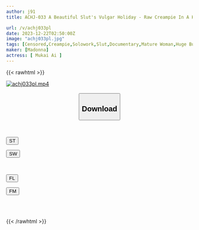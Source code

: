 ```yaml
---
author: j91
title: ACHJ-033 A Beautiful Slut's Vulgar Holiday - Raw Creampie In A Hotel Nest That Won't Stop Even After 10 Ejaculations Ai Mukai

url: /v/achj033pl
date: 2023-12-22T02:50:00Z
image: "achj033pl.jpg"
tags: [Censored,Creampie,Solowork,Slut,Documentary,Mature Woman,Huge Butt	 ]
maker: [Madonna]
actress: [ Mukai Ai ]
---
```



{{< rawhtml >}}

<div class="video" data-videoid="dLp6ebDgV0UGzO">
    <a href="javascript:;">
        <img src="/v/achj033pl/achj033pl.jpg" width="WIDTH" height="HEIGHT" alt="achj033pl.mp4" loading="lazy">
    </a>
</div>

<script type="text/javascript" src="https://j91.asia/asset/on-demand-st.js"></script>

<br>
  <link rel="stylesheet" href="https://j91.asia/asset/bs5.css">
  
  <center>
  <button class="btn btn-primary" type="button" data-bs-toggle="collapse" data-bs-target=".multi-collapse" aria-expanded="false" aria-controls="multiCollapseExample1 multiCollapseExample2"><h2>Download</h2></button></center>
</p>
<div class="row">
  <div class="col">
    <div class="collapse multi-collapse" id="multiCollapseExample1">
      <div class="card card-body">
	      	      <br>
<div class="buttons">  
<p><a href="https://streamtape.to/v/dLp6ebDgV0UGzO" target="_blank"><button class="btn-hover color-3"><i class="fa fa-download"></i> ST</button></a></p>
<p><a href="https://flaswish.com/s7mpo7cb216c" target="_blank"><button class="btn-hover color-2"><i class="fa fa-download"></i> SW</button></a></p></div>
    </div>
  </div>
</div>
  <div class="col">
    <div class="collapse multi-collapse" id="multiCollapseExample2">
      <div class="card card-body">
	      <br>
<div class="buttons">
<p><a href="javascript:;" target="_blank"><button class="btn-hover color-9"><i class="fa fa-download"></i> FL</button></a></p>
<p><a href="javascript:;" target="_blank"><button class="btn-hover color-8"><i class="fa fa-download"></i> FM</button></a></p></div>
<br><br>
      </div>
    </div>
  </div>
</div>

{{< /rawhtml >}}